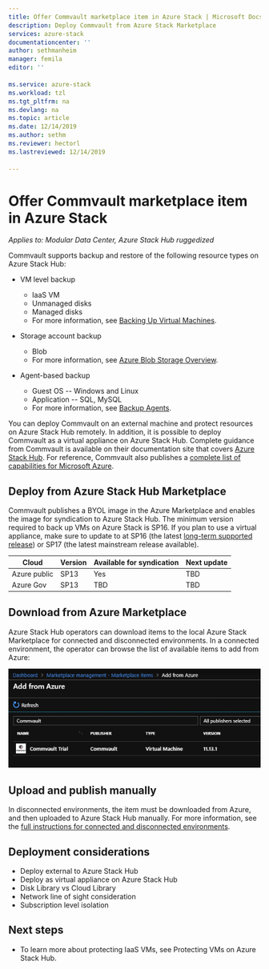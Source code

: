```yaml
---
title: Offer Commvault marketplace item in Azure Stack | Microsoft Docs
description: Deploy Commvault from Azure Stack Marketplace
services: azure-stack
documentationcenter: ''
author: sethmanheim
manager: femila
editor: ''

ms.service: azure-stack
ms.workload: tzl
ms.tgt_pltfrm: na
ms.devlang: na
ms.topic: article
ms.date: 12/14/2019
ms.author: sethm
ms.reviewer: hectorl
ms.lastreviewed: 12/14/2019

---
```


# Offer Commvault marketplace item in Azure Stack

*Applies to: Modular Data Center, Azure Stack Hub ruggedized*

Commvault supports backup and restore of the following resource types on Azure Stack Hub:

- VM level backup
  - IaaS VM
  - Unmanaged disks
  - Managed disks
  - For more information, see [Backing Up Virtual Machines](https://documentation.commvault.com/commvault/v11/article?p=86503.htm).

- Storage account backup
  - Blob
  - For more information, see [Azure Blob Storage Overview](https://documentation.commvault.com/commvault/v11/article?p=30063.htm).

- Agent-based backup
  - Guest OS -- Windows and Linux
  - Application -- SQL, MySQL
  - For more information, see [Backup Agents](https://documentation.commvault.com/commvault/v11/article?p=14333.htm).

You can deploy Commvault on an external machine and protect resources on Azure Stack Hub remotely. In addition, it is possible to deploy Commvault as a virtual appliance on Azure Stack Hub. Complete guidance from Commvault is available on their documentation site that covers [Azure Stack Hub](https://documentation.commvault.com/commvault/v11/article?p=86486.htm). For reference, Commvault also publishes a [complete list of capabilities for Microsoft Azure](https://documentation.commvault.com/commvault/v11/article?p=109795_1.htm).

## Deploy from Azure Stack Hub Marketplace

Commvault publishes a BYOL image in the Azure Marketplace and enables the image for syndication to Azure Stack Hub. The minimum version required to back up VMs on Azure Stack is SP16. If you plan to use a virtual appliance, make sure to update to at SP16 (the latest [long-term supported release](https://documentation.commvault.com/commvault/v11/article?p=2617.htm)) or SP17 (the latest mainstream release available).

| Cloud        | Version | Available for syndication | Next update |
|--------------|---------|---------------------------|-------------|
| Azure public | SP13    | Yes                       | TBD         |
| Azure Gov    | SP13    | TBD                       | TBD         |

## Download from Azure Marketplace

Azure Stack Hub operators can download items to the local Azure Stack Marketplace for connected and disconnected environments. In a connected environment, the operator can browse the list of available items to add from Azure:

![Add from Azure](media/azure-stack-commvault-offer-tzl/add-from-azure.png)

## Upload and publish manually

In disconnected environments, the item must be downloaded from Azure, and then uploaded to Azure Stack Hub manually. For more information, see the [full instructions for connected and disconnected environments](azure-stack-download-azure-marketplace-item.md).

## Deployment considerations

- Deploy external to Azure Stack Hub
- Deploy as virtual appliance on Azure Stack Hub
- Disk Library vs Cloud Library
- Network line of sight consideration
- Subscription level isolation

## Next steps

- To learn more about protecting IaaS VMs, see Protecting VMs on Azure Stack Hub.
